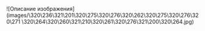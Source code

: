 ![Описание изображения](images/\320\236\321\201\320\275\320\276\320\262\320\275\320\276\320\271 \320\264\320\260\321\210\320\261\320\276\321\200\320\264.jpg)